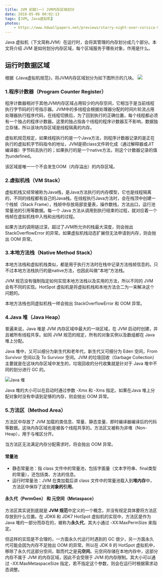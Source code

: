 ```yaml
---
title: JVM 初窥(一) JVM内存区域划分
date: 2018-05-06 00:02:13
tags: [JVM, Java虚拟机]
photos:
	- https://www.hdwallpapers.net/previews/starry-night-over-corsica-986.jpg
---
```


Java 虚拟机（下文简称JVM）在运行时，会将其管理的内存划分成几个部分。本文将介绍 JVM 是如何划分内存区域，每个区域服务于哪些对象，作用是什么。

## 运行时数据区域
根据《Java虚拟机规范》，将JVM内存区域划分为如下图所示的几块。
![](http://p8e6biisu.bkt.clouddn.com/blogJVM%E5%86%85%E5%AD%98%E5%88%92%E5%88%86.jpeg)

### 1.程序计数器（Program Counter Register）
程序计数器相对于其他JVM内存区域占用较少的内存空间，它相当于是当前线程执行字节码的行号指示器。JVM中的多线程会根据处理器分配的时间片轮流占用处理器执行程序代码，在线程切换后，为了回到执行的正确位置，每个线程都必须有一个独占的程序计数器。这里的独占指各个线程的程序计数器互不影响，数据独立存储，所以该块内存区域是线程隔离的内存。

虚拟机规范规定，如果线程执行的是一个Java方法，则程序计数器记录的是正在执行的虚拟机字节码指令的地址，JVM是把class文件转化成（通过解释器或JIT编译器）字节码去执行的；如果执行的是一个native方法，则这个计数器记录的值为undefined。

该区域是唯一一个不会发生OOM（内存溢出）的内存区域。

### 2.虚拟机栈（VM Stack）
虚拟机栈又经常被称为Java栈，是Java方法执行的内存模型，它也是线程隔离的，不同的线程都有自己的Java栈。在线程执行Java方法时，会在栈顶中创建一个栈帧（Stack Frame），栈帧中存放局部变量表，操作数栈，方法出口，运行池常量池的引用等数据。每一个 Java 方法从调用到执行结束的过程，就对应着一个栈帧在虚拟机栈中入栈和出栈的过程。

如果方法的调用链过深，超过了JVM所允许的栈最大深度，则会抛出 StackOverflowError 的异常。如果虚拟机栈动态扩展但无法申请到内存，则会抛出 OOM 异常。

### 3.本地方法栈（Native Method Stack）
本地方法栈和虚拟机栈类似，都是用于执行方法时在栈中记录方法栈帧信息的。只不过本地方法栈执行的是native方法，也因此叫做“本地”方法栈。

JVM 规范没有强制指定如何实现本地方法栈以及实用的方法，所以不同的 JVM 会有不同的实现。HotSpot 虚拟机是将虚拟机栈和本地方法合二为一来解决这个问题的。

本地方法栈也同虚拟机栈一样会抛出 StackOverflowError 和 OOM 异常。
### 4.Java 堆（Java Heap）
普遍来说，Java 堆是 JVM 内存区域中最大的一块区域，在 JVM 启动时创建，并且被所有线程共享。如同 JVM 规范的规定，所有的对象实例以及数组都在 Java 堆上分配。

Java 堆中，又可以细分为新生代和老年代，新生代又可细分为 Eden 空间，From Survivor 空间以及 To Survivor 空间。JVM 的垃圾回收（Garbage Collection）主要就是在这块内存区域中发生的，垃圾回收的分代收集就是针对于 Java 堆中不同的划分进行 GC 的。

![Java 堆](http://p8e6biisu.bkt.clouddn.com/Java%E5%A0%86.jpg)

Java 堆的大小可以在启动时通过参数 -Xmx 和 -Xms 指定。如果在Java 堆上分配对象时没有申请到足够的内存，则会抛出 OOM 异常。

### 5.方法区（Method Area） 
方法区中存放了 JVM 加载的类信息、常量、静态变量、即时编译器编译后的代码等数据。这块内存区域也是被各个线程共享的。方法区又被称为非堆（Non-Heap），用于与堆区分开。

当方法区无法满足内存分配需求时，将会抛出 OOM 异常。

#### 常量池
- 静态常量池：指 class 文件中的常量池，包括字面量（文本字符串、final类型的常量），还包括类、方法的信息。
- 运行时常量池：JVM 在类加载后讲 class 文件中的常量池载入到**堆内存**中，方法区中保存了这些**对象的引用**。

#### 永久代（PermGen） 和 元空间（Metaspace）
方法区其实说到底就是 **JVM 规范**中定义的一个概念，并没有规定具体要将方法区存放到什么位置。在 JDK6 和 JDK7 HotSpot 虚拟机的实现中，方法区是作为 Java 堆的一部分而存在的，被称为**永久代**，其大小通过 -XX:MaxPermSize 来指定。

但这样的实现是不合理的，一方面永久代运行时遇到的 GC 很少，另一方面永久代可能会因为内存不足抛出 OOM 的异常。所以在 JDK 8 的 HotSpot 虚拟机中，移除了永久代这部分空间，取而代之是**元空间**。元空间存储在本地内存中，这部分内存不属于 JVM 的内存区域，因此不会受限于 JVM 的内存限制。其大小可以通过 -XX:MaxMetaspaceSize 指定，若不指定这个参数，则会在运行时根据需求动态调整。

